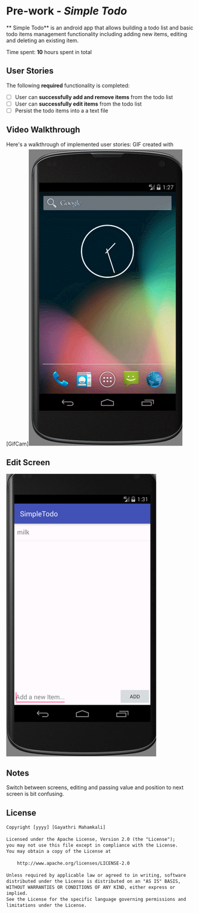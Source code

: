 # Pre-work - *Simple Todo*

** Simple Todo** is an android app that allows building a todo list and basic todo items management functionality including adding new items, editing and deleting an existing item.

Time spent: **10** hours spent in total

## User Stories

The following **required** functionality is completed:

* [ ] User can **successfully add and remove items** from the todo list
* [ ] User can **successfully edit items** from the todo list
* [ ]  Persist the todo items into a a text file

## Video Walkthrough 

Here's a walkthrough of implemented user stories:
GIF created with [GifCam]![Sample](SampleTodoAppGIF.gif)

## Edit Screen
![Sample](EditScreenGif.gif)

## Notes

 Switch between screens, editing and passing value and position to next screen is bit confusing.

## License

    Copyright [yyyy] [Gayathri Mahamkali]

    Licensed under the Apache License, Version 2.0 (the "License");
    you may not use this file except in compliance with the License.
    You may obtain a copy of the License at

        http://www.apache.org/licenses/LICENSE-2.0

    Unless required by applicable law or agreed to in writing, software
    distributed under the License is distributed on an "AS IS" BASIS,
    WITHOUT WARRANTIES OR CONDITIONS OF ANY KIND, either express or implied.
    See the License for the specific language governing permissions and
    limitations under the License.
